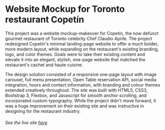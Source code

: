 # Website Mockup for Toronto restaurant Copetín

This project was a website mockup-makeover for Copetín, the now defunct gourmet restaurant of Toronto celebrity Chef Claudio Aprile. The project redesigned Copetín's minimal landing-page website to offer a much bolder, more modern layout, while expanding on the restaurant's existing branding, logo, and color themes. Goals were to take their existing content and elevate it into an elegant, stylish, one-page website that matched the restaurant's cachet and haute cuisine.

The design solution consisted of a responsive one-page layout with image carousel, full menu presentation, Open Table reservation API, social media integration, hours and contact information, with branding and colour themes extended creatively throughout. The site was built with HTML5, CSS3, Bootstrap 3, Flexbox, and Javascript for smooth anchor scrolling, and incorporated custom typography. While the project didn't move forward, it was a huge improvement on their existing site and was instructive in designing for the restaurant industry.

###### See the live site [here](http://copetin.andrewmasonmedia.com)

